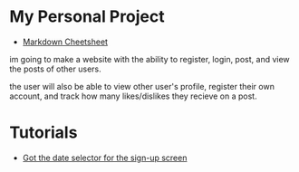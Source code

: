 # My Personal Project
- [Markdown Cheetsheet](https://github.com/adam-p/markdown-here/wiki/Markdown-Cheatsheet)

im going to make a website with the ability to register, login, post, and view the posts of other users.

the user will also be able to view other user's profile, register their own account, and track how many likes/dislikes they recieve on a post.

# Tutorials
- [Got the date selector for the sign-up screen](https://www.help.cms-tool.net/blog/723615)
